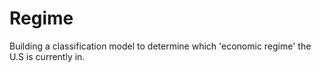 # Regime
Building a classification model to determine which 'economic regime' the U.S is currently in.
